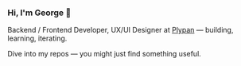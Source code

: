 ### Hi, I'm George 👋

Backend / Frontend Developer, UX/UI Designer at [Plypan](https://www.plypan.com/) — building, learning, iterating.

Dive into my repos — you might just find something useful.
